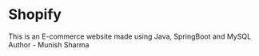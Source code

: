 # Shopify
This is an E-commerce website made using Java, SpringBoot and MySQL
<br>
Author - Munish Sharma
